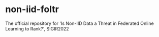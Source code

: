# non-iid-foltr
The official repository for 'Is Non-IID Data a Threat in Federated Online Learning to Rank?', SIGIR2022
